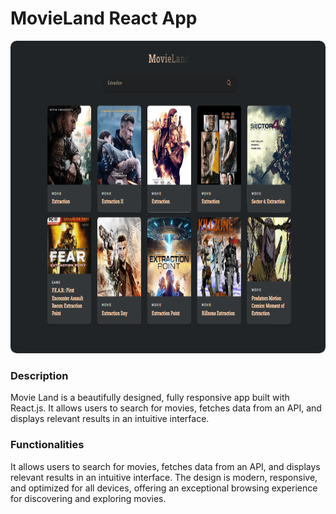 # MovieLand React App

<img src="./public/MovieLand.PNG" style="height: 500px; width: 100%; border-radius: 10px" />

### Description

Movie Land is a beautifully designed, fully responsive app built with React.js. It allows users to search for movies, fetches data from an API, and displays relevant results in an intuitive interface.

### Functionalities

It allows users to search for movies, fetches data from an API, and displays relevant results in an intuitive interface. The design is modern, responsive, and optimized for all devices, offering an exceptional browsing experience for discovering and exploring movies.
